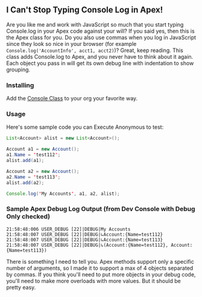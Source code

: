 ## I Can't Stop Typing Console Log in Apex!

Are you like me and work with JavaScript so much that you start typing Console.log in your Apex code against your will?  If you said yes, then this is the Apex class for you.  Do you also use commas when you log in JavaScript since they look so nice in your browser (for example `Console.log('AccountInfo', acct1, acct2)`)?  Great, keep reading.  This class adds Console.log to Apex, and you never have to think about it again.  Each object you pass in will get its own debug line with indentation to show grouping.

### Installing
Add the [Console Class](https://github.com/nshulman/oops-i-typed-console-log-in-apex/blob/main/Console.cls) to your org your favorite way.

### Usage
Here's some sample code you can Execute Anonymous to test:

```java
List<Account> alist = new List<Account>();

Account a1 = new Account();
a1.Name = 'test112';
alist.add(a1);

Account a2 = new Account();
a2.Name = 'test113';
alist.add(a2);

Console.log('My Accounts', a1, a2, alist);
```

### Sample Apex Debug Log Output (from Dev Console with Debug Only checked)
```
21:58:48:006 USER_DEBUG [22]|DEBUG|My Accounts
21:58:48:007 USER_DEBUG [22]|DEBUG|↳Account:{Name=test112}
21:58:48:007 USER_DEBUG [22]|DEBUG|↳Account:{Name=test113}
21:58:48:007 USER_DEBUG [22]|DEBUG|↳(Account:{Name=test112}, Account:{Name=test113})
```


There is something I need to tell you.  Apex methods support only a specific number of arguments, so I made it to support a max of 4 objects separated by commas.  If you think you'll need to put more objects in your debug code, you'll need to make more overloads with more values.  But it should be pretty easy.

